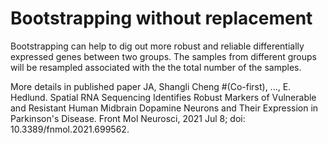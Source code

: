 # Bootstrapping without replacement
Bootstrapping can help to dig out more robust and reliable differentially expressed genes between two groups.
The samples from different groups will be resampled associated with the the total number of the samples.

More details in published paper
JA, Shangli Cheng #(Co-first), ..., E. Hedlund. Spatial RNA Sequencing Identifies Robust Markers of Vulnerable and Resistant Human Midbrain Dopamine Neurons and Their Expression in Parkinson's Disease. Front Mol Neurosci, 2021 Jul 8; doi: 10.3389/fnmol.2021.699562.
